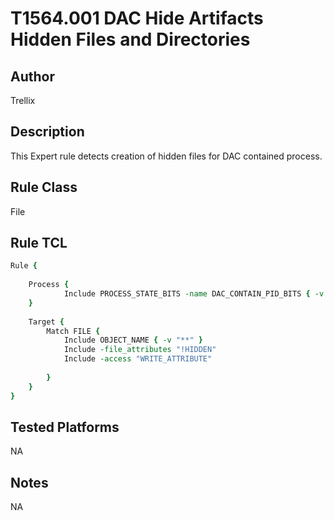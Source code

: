# T1564.001 DAC Hide Artifacts Hidden Files and Directories

## Author
Trellix

## Description
This Expert rule detects creation of hidden files for DAC contained process.

## Rule Class 
File

## Rule TCL
```tcl
Rule {                                                
	
    Process {                                         
            Include PROCESS_STATE_BITS -name DAC_CONTAIN_PID_BITS { -v 0x1 }
    }                                                 
                                                      
    Target {                                          
        Match FILE {                                  
            Include OBJECT_NAME { -v "**" }            
            Include -file_attributes "!HIDDEN"
            Include -access "WRITE_ATTRIBUTE"                    
                                                      
        }                                             
    }                                                 
}         
```

## Tested Platforms
NA

## Notes
NA
